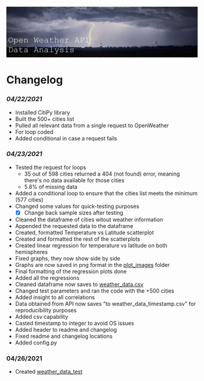 ![Header](resources/header.jpg)

# **Changelog**

### *04/22/2021*

- Installed CitiPy library
- Built the 500+ cities list
- Pulled all relevant data from a single request to OpenWeather
- For loop coded
- Added conditional in case a request fails

### *04/23/2021*
- Tested the request for loops
    - 35 out of 598 cities returned a 404 (not found) error, meaning there's no data available for those cities
    - 5.8% of missing data
- Added a conditional loop to ensure that the cities list meets the minimum (577 cities)
- Changed some values for quick-testing purposes
    - [X] Change back sample sizes after testing
- Cleaned the dataframe of cities witout weather information
- Appended the requested data to the dataframe
- Created, formatted Temperature vs Latitude scatterplot
- Created and formatted the rest of the scatterplots
- Created linear regression for temperature vs latitude on both hemispheres
- Fixed graphs, they now show side by side
- Graphs are now saved in png format in the [plot_images](plot_images) folder
- Final formatting of the regression plots done
- Added all the regressions
- Cleaned dataframe now saves to [weather_data.csv](resources/weather_data.csv)
- Changed test parameters and ran the code with the +500 cities
- Added insight to all correlations
- Data obtained from API now saves "to weather_data_timestamp.csv" for reproducibility purposes
- Added csv capability
- Casted timestamp to integer to avoid OS issues
- Added header to readme and changelog
- Fixed readme and changelog locations
- Added config.py

### 04/26/2021
- Created [weather_data_test](results_csv/weahter_data_test.csv)
